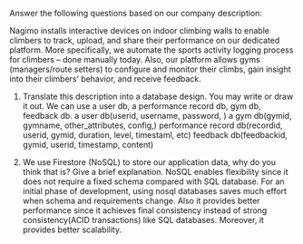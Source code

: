 Answer the following questions based on our company description:

Nagimo installs interactive devices on indoor climbing walls to enable climbers to track, upload, and share their performance on our dedicated platform. More specifically, we automate the sports activity logging process for climbers – done manually today. Also, our platform allows gyms (managers/route setters) to configure and monitor their climbs, gain insight into their climbers’ behavior, and receive feedback.

1. Translate this description into a database design. You may write or draw it out.
We can use a user db, a performance record db, gym db, feedback db.
a user db(userid, username, password, )
a gym db(gymid, gymname, other_attributes, config,)
performance record db(recordid, userid, gymid, duration, level, timestaml, etc)
feedback db(feedbackid, gymid, userid, timestamp, content)

1. We use Firestore (NoSQL) to store our application data, why do you think that is? Give a brief explanation.
NoSQL enables flexibility since it does not require a fixed schema compared with SQL database. For an initial phase of development, using nosql databases saves much effort when schema and requirements change. Also it provides better performance since it achieves final consistency instead of strong consistency(ACID transactions) like SQL databases. Moreover, it provides better scalability. 